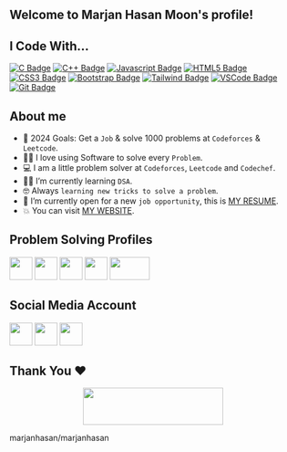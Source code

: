 ## Welcome to Marjan Hasan Moon's profile!

## I Code With...

[![C Badge](https://img.shields.io/badge/C-%23007ACC.svg?style=for-the-badge&labelColor=black&logo=C&logoColor=007ACC)](#)
[![C++ Badge](https://img.shields.io/badge/-C++-%23007ACC.svg?style=for-the-badge&labelColor=black&logo=cplusplus&logoColor=007ACC)](#)
[![Javascript Badge](https://img.shields.io/badge/-Javascript-F0DB4F?style=for-the-badge&labelColor=black&logo=javascript&logoColor=F0DB4F)](#)
[![HTML5 Badge](https://img.shields.io/badge/-Html5-E34c26?style=for-the-badge&labelColor=black&logo=html5&logoColor=E34c26)](#)
[![CSS3 Badge](https://img.shields.io/badge/CSS3-1572B6?style=for-the-badge&labelColor=black&logo=css3&logoColor=1572B6)](#)
[![Bootstrap Badge](https://img.shields.io/badge/Bootstrap-553C7B?style=for-the-badge&labelColor=black&logo=bootstrap&logoColor=553C7B)](#)
[![Tailwind Badge](https://img.shields.io/badge/Tailwind%20CSS-092749?style=for-the-badge&logo=tailwindcss&logoColor=06B6D4&labelColor=000000)](#)
[![VSCode Badge](https://img.shields.io/badge/Visual_Studio-0078D7?style=for-the-badge&labelColor=black&logo=visual%20studio&logoColor=0078D7)](#)
[![Git Badge](https://img.shields.io/badge/Git-F05032?style=for-the-badge&labelColor=black&logo=git&logoColor=f34f29)](#)

## About me
- :calendar: 2024 Goals: Get a `Job` & solve 1000 problems at `Codeforces` & `Leetcode`.
- :technologist: I love using Software to solve every `Problem`.
- :computer: I am a little problem solver at `Codeforces`, `Leetcode` and `Codechef`.
- :student: I’m currently learning `DSA`.
- :nerd_face: Always `learning new tricks to solve a problem`.
- :thinking: I’m currently open for a new `job opportunity`, this is [MY RESUME](https://drive.google.com/file/d/14nNqT0L-XAVOSVxViWFWLQLnqLo5kCRZ/view?usp=sharing).
- :boom: You can visit [MY WEBSITE](https://marjan-portfolio.netlify.app/).

## Problem Solving Profiles
<p style="padding-right: 8px;">
  <a  style="text-decoration: none; text-underline-offset: 0px;" onmouseover="this.style.textDecoration='none';" onmouseout="this.style.textDecoration='none';" title="Codeforces" href="https://codeforces.com/profile/marjanhasan">
    <img src="https://img.icons8.com/?size=100&id=YSy0lU4Y0X4z&format=png&color=000000" width="40" height="40" />
  </a>
  <a style="text-decoration: none; text-underline-offset: 0px;" onmouseover="this.style.textDecoration='none';" onmouseout="this.style.textDecoration='none';" title="Codechef" href="https://www.codechef.com/users/marjanhasan99">
    <img src="https://img.icons8.com/fluency/48/000000/codechef.png" width="40" height="40" />
  </a>
  <a style="text-decoration: none; text-underline-offset: 0px;" onmouseover="this.style.textDecoration='none';" onmouseout="this.style.textDecoration='none';" title="Leetcode" href="https://leetcode.com/u/moonmarjanhasan/">
    <img src="https://img.icons8.com/?size=100&id=wDGo581Ea5Nf&format=png&color=000000" width="40" height="40" />
  </a>
  <a style="text-decoration: none; text-underline-offset: 0px;" onmouseover="this.style.textDecoration='none';" onmouseout="this.style.textDecoration='none';" title="CSES" href="https://cses.fi/user/181958">
    <img src="https://cses.fi/logo.png?1" width="40" height="40" />
  </a>
  <a style="text-decoration: none; text-underline-offset: 0px;" onmouseover="this.style.textDecoration='none';" onmouseout="this.style.textDecoration='none';" title="Beecrowd" href="https://judge.beecrowd.com/en/profile/747251">
    <img src="https://judge.beecrowd.com/img/5.0/logo-beecrowd.png?1700546944" width="70" height="40" />
  </a>
</p>

## Social Media Account
<p style="padding-right: 8px;">
  <a style="text-decoration: none; text-underline-offset: 0px;" onmouseover="this.style.textDecoration='none';" onmouseout="this.style.textDecoration='none';" title="Facebook" href="https://www.facebook.com/marjanhasanmoon/">
    <img src="https://img.icons8.com/fluency/48/000000/facebook.png" width="40" height="40" />
  </a>
  <a style="text-decoration: none; text-underline-offset: 0px;" onmouseover="this.style.textDecoration='none';" onmouseout="this.style.textDecoration='none';" title="Linkedin" href="https://www.linkedin.com/in/marjanhasan/">
    <img src="https://img.icons8.com/fluency/48/000000/linkedin.png" width="40" height="40" />
  </a>
  <a  style="text-decoration: none; text-underline-offset: 0px;" onmouseover="this.style.textDecoration='none';" onmouseout="this.style.textDecoration='none';" title="Twitter" href="https://twitter.com/marjanhasanmoon">
    <img src="https://img.icons8.com/fluency/48/twitter-squared.png" width="40" height="40" />
  </a>
</p>

## Thank You ❤
<p align="center">
  <img src="https://media.giphy.com/media/jpVnC65DmYeyRL4LHS/giphy.gif" width="70%" height="65px">
</p>marjanhasan/marjanhasan
